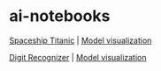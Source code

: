 # ai-notebooks
[Spaceship Titanic](https://github.com/edwinsoftwaredev/ai-notebooks/blob/main/spaceship-titanic.ipynb) | [Model visualization](https://wandb.ai/edwinsoftwaredev-personal/Spaceship%20Titanic)

[Digit Recognizer](https://github.com/edwinsoftwaredev/ai-notebooks/blob/main/digit_recognizer.ipynb) | [Model visualization](https://wandb.ai/edwinsoftwaredev-personal/Digit%20Recognizer)

